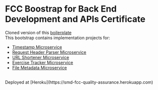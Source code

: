 FCC Boostrap for Back End Development and APIs Certificate
==========================================================
Cloned version of this [boilerplate](https://github.com/freeCodeCamp/boilerplate-project-timestamp.git)<br/>
This bootstrap contains implementation projects for: 
-	[Timestamp Microservice](https://www.freecodecamp.org/learn/apis-and-microservices/apis-and-microservices-projects/timestamp-microservice)
-	[Request Header Parser Microservice](https://www.freecodecamp.org/learn/back-end-development-and-apis/back-end-development-and-apis-projects/request-header-parser-microservice)
-	[URL Shortener Microservice](https://www.freecodecamp.org/learn/back-end-development-and-apis/back-end-development-and-apis-projects/url-shortener-microservice)
-	[Exercise Tracker Microservice](https://www.freecodecamp.org/learn/back-end-development-and-apis/back-end-development-and-apis-projects/exercise-tracker)
-	[File Metadata Microservice](https://www.freecodecamp.org/learn/back-end-development-and-apis/back-end-development-and-apis-projects/file-metadata-microservice)

<br/>
Deployed at [Heroku](https://smd-fcc-quality-assurance.herokuapp.com)
